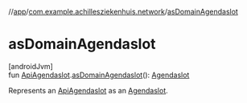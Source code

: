 //[app](../../index.md)/[com.example.achillesziekenhuis.network](index.md)/[asDomainAgendaslot](as-domain-agendaslot.md)

# asDomainAgendaslot

[androidJvm]\
fun [ApiAgendaslot](-api-agendaslot/index.md).[asDomainAgendaslot](as-domain-agendaslot.md)(): [Agendaslot](../com.example.achillesziekenhuis.model/-agendaslot/index.md)

Represents an [ApiAgendaslot](-api-agendaslot/index.md) as an [Agendaslot](../com.example.achillesziekenhuis.model/-agendaslot/index.md).
